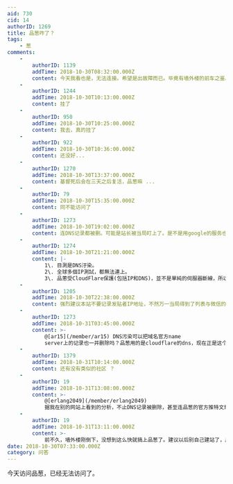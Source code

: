```yaml
---
aid: 730
cid: 14
authorID: 1269
title: 品葱咋了？
tags:
    - 葱
comments:
    -
        authorID: 1139
        addTime: 2018-10-30T08:32:00.000Z
        content: 今天我看也是，无法连接。希望是出故障而已。毕竟有墙外楼的前车之鉴。
    -
        authorID: 1244
        addTime: 2018-10-30T10:13:00.000Z
        content: 挂了
    -
        authorID: 950
        addTime: 2018-10-30T10:25:00.000Z
        content: 我去，真的挂了
    -
        authorID: 922
        addTime: 2018-10-30T10:36:00.000Z
        content: 还没好...
    -
        authorID: 1270
        addTime: 2018-10-30T13:37:00.000Z
        content: 基督死后会在三天之后复活，品葱嘛 ...
    -
        authorID: 79
        addTime: 2018-10-30T15:35:00.000Z
        content: 同不能访问了
    -
        authorID: 1273
        addTime: 2018-10-30T19:02:00.000Z
        content: 连DNS记录都被删。可能是站长被当局盯上了。是不是用google的服务也不靠谱？支付账号被官方查到了？
    -
        authorID: 1274
        addTime: 2018-10-30T21:21:00.000Z
        content: |-
            1\. 目測是DNS汙染。  
            2\. 全球多個IP測試，都無法連上。  
            3\. 品蔥受CloudFlare保護(包括IP和DNS)，並不是單純的伺服器斷線，所以案情可能不單純。
    -
        authorID: 1205
        addTime: 2018-10-30T22:38:00.000Z
        content: 强烈建议本站不要记录发贴者IP地址，不然万一当局得到了列表与微信的客户端IP一比照就全逮住了
    -
        authorID: 1273
        addTime: 2018-10-31T03:45:00.000Z
        content: >-
            @[ar15](/member/ar15) DNS污染可以把域名官方name
            server上的记录也一并删除吗？品葱用的是cloudflare的dns，现在正是这个源头上的DNS被删了。
    -
        authorID: 1379
        addTime: 2018-10-31T10:14:00.000Z
        content: 还有没有类似的社区 ？
    -
        authorID: 19
        addTime: 2018-10-31T13:08:00.000Z
        content: >-
            @[erlang2049](/member/erlang2049)
            据我在别的网站上看到的分析，不止DNS记录被删除，甚至连品葱的官方推特文章也全删除了，应该是站长肉身被抓或被威胁后主动删除的，数据肯定全部上交了。
    -
        authorID: 19
        addTime: 2018-10-31T13:11:00.000Z
        content: >-
            前不久，墙外楼刚倒下，没想到这么快就搞上品葱了。建议以后别自己建站了，风险太大！大家去reddit之类的洋人网站集结吧，难道党国还能把洋人咋地。。。
date: 2018-10-30T07:33:00.000Z
category: 问答
---
```


今天访问品葱，已经无法访问了。
